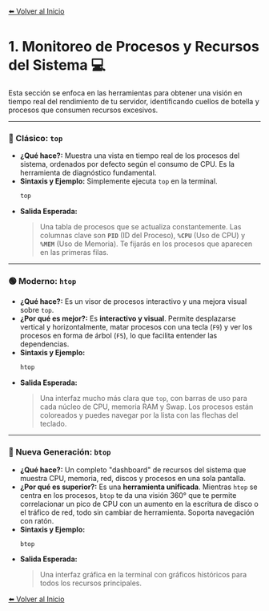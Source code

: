 [⬅️ Volver al Inicio](../README.md)

# 1. Monitoreo de Procesos y Recursos del Sistema 💻

Esta sección se enfoca en las herramientas para obtener una visión en tiempo real del rendimiento de tu servidor, identificando cuellos de botella y procesos que consumen recursos excesivos.

---

### **🔵 Clásico: `top`**
* **¿Qué hace?:** Muestra una vista en tiempo real de los procesos del sistema, ordenados por defecto según el consumo de CPU. Es la herramienta de diagnóstico fundamental.
* **Sintaxis y Ejemplo:** Simplemente ejecuta `top` en la terminal.
    ```bash
    top
    ```
* **Salida Esperada:**
    > Una tabla de procesos que se actualiza constantemente. Las columnas clave son **`PID`** (ID del Proceso), **`%CPU`** (Uso de CPU) y **`%MEM`** (Uso de Memoria). Te fijarás en los procesos que aparecen en las primeras filas.

---

### **🟢 Moderno: `htop`**
* **¿Qué hace?:** Es un visor de procesos interactivo y una mejora visual sobre `top`.
* **¿Por qué es mejor?:** Es **interactivo y visual**. Permite desplazarse vertical y horizontalmente, matar procesos con una tecla (`F9`) y ver los procesos en forma de árbol (`F5`), lo que facilita entender las dependencias.
* **Sintaxis y Ejemplo:**
    ```bash
    htop
    ```
* **Salida Esperada:**
    > Una interfaz mucho más clara que `top`, con barras de uso para cada núcleo de CPU, memoria RAM y Swap. Los procesos están coloreados y puedes navegar por la lista con las flechas del teclado.

---

### **🚀 Nueva Generación: `btop`**
* **¿Qué hace?:** Un completo "dashboard" de recursos del sistema que muestra CPU, memoria, red, discos y procesos en una sola pantalla.
* **¿Por qué es superior?:** Es una **herramienta unificada**. Mientras `htop` se centra en los procesos, `btop` te da una visión 360° que te permite correlacionar un pico de CPU con un aumento en la escritura de disco o el tráfico de red, todo sin cambiar de herramienta. Soporta navegación con ratón.
* **Sintaxis y Ejemplo:**
    ```bash
    btop
    ```
* **Salida Esperada:**
    > Una interfaz gráfica en la terminal con gráficos históricos para todos los recursos principales.

[⬅️ Volver al Inicio](../README.md)
